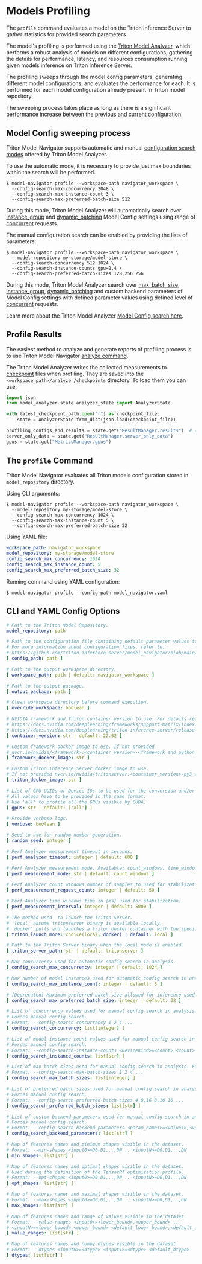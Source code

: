 <!--
Copyright (c) 2021-2022, NVIDIA CORPORATION. All rights reserved.

Licensed under the Apache License, Version 2.0 (the "License");
you may not use this file except in compliance with the License.
You may obtain a copy of the License at

    http://www.apache.org/licenses/LICENSE-2.0

Unless required by applicable law or agreed to in writing, software
distributed under the License is distributed on an "AS IS" BASIS,
WITHOUT WARRANTIES OR CONDITIONS OF ANY KIND, either express or implied.
See the License for the specific language governing permissions and
limitations under the License.
-->
# Models Profiling

The `profile` command evaluates a model on the Triton Inference Server to gather statistics for provided search parameters.

The model's profiling is performed using the [Triton Model Analyzer](https://github.com/triton-inference-server/model_analyzer),
which performs a robust analysis of models on different configurations, gathering the details for performance, latency,
and resources consumption running given models inference on Triton Inference Server.

The profiling sweeps through the model config parameters, generating different model configurations, and evaluates the performance for each.
It is performed for each model configuration already present in Triton model repository.

The sweeping process takes place as long as there is a significant performance increase between the previous and current
configuration.

## Model Config sweeping process

Triton Model Navigator supports automatic and manual [configuration search modes](https://github.com/triton-inference-server/model_analyzer/blob/main/docs/config_search.md) offered by Triton Model Analyzer.

To use the automatic mode, it is necessary to provide just max boundaries within the search will be performed.

```shell
$ model-navigator profile --workspace-path navigator_workspace \
  --config-search-max-concurrency 2048 \
  --config-search-max-instance-count 3 \
  --config-search-max-preferred-batch-size 512
```

During this mode, Triton Model Analyzer will automatically search over
[instance_group](https://github.com/triton-inference-server/server/blob/master/docs/model_configuration.md#instance-groups) and
[dynamic_batching](https://github.com/triton-inference-server/server/blob/master/docs/model_configuration.md#dynamic-batcher) Model Config settings using
range of [concurrent](https://github.com/triton-inference-server/server/blob/master/docs/perf_analyzer.md#request-concurrency) requests.

The manual configuration search can be enabled by providing the lists of parameters:

```shell
$ model-navigator profile --workspace-path navigator_workspace \
  --model-repository my-storage/model-store \
  --config-search-concurrency 512 1024 \
  --config-search-instance-counts gpu=2,4 \
  --config-search-preferred-batch-sizes 128,256 256
```

During this mode, Triton Model Analyzer search over
[max_batch_size](https://github.com/triton-inference-server/server/blob/main/docs/model_configuration.md#maximum-batch-size),
[instance_group](https://github.com/triton-inference-server/server/blob/master/docs/model_configuration.md#instance-groups),
[dynamic_batching](https://github.com/triton-inference-server/server/blob/master/docs/model_configuration.md#dynamic-batcher)
and custom backend parameters of Model Config settings with defined parameter values using
defined level of [concurrent](https://github.com/triton-inference-server/server/blob/master/docs/perf_analyzer.md#request-concurrency) requests.

Learn more about the Triton Model Analyzer [Model Config search here](https://github.com/triton-inference-server/model_analyzer/blob/main/docs/config_search.md).

## Profile Results

The easiest method to analyze and generate reports of profiling process is to use Triton Model Navigator [analyze command](docs/analysis.md).

The Triton Model Analyzer writes the collected measurements to [checkpoint](https://github.com/triton-inference-server/model_analyzer/blob/main/docs/checkpoints.md) files when profiling.
They are saved into the `<workspace_path>/analyzer/checkpoints` directory. To load them you can use:

```python
import json
from model_analyzer.state.analyzer_state import AnalyzerState

with latest_checkpoint_path.open("r") as checkpoint_file:
    state = AnalyzerState.from_dict(json.load(checkpoint_file))

profiling_configs_and_results = state.get("ResultManager.results")  # contain profiling configs, perf_analyzer args and results
server_only_data = state.get("ResultManager.server_only_data")
gpus = state.get("MetricsManager.gpus")
```

## The `profile` Command

Triton Model Navigator evaluates all Triton models configuration stored in `model_repository` directory.

Using CLI arguments:

```shell
$ model-navigator profile --workspace-path navigator_workspace \
  --model-repository my-storage/model-store \
  --config-search-max-concurrency 1024 \
  --config-search-max-instance-count 5 \
  --config-search-max-preferred-batch-size 32
```

Using YAML file:

```yaml
workspace_path: navigator_workspace
model_repository: my-storage/model-store
config_search_max_concurrency: 1024
config_search_max_instance_count: 5
config_search_max_preferred_batch_size: 32
```

Running command using YAML configuration:

```shell
$ model-navigator profile --config-path model_navigator.yaml
```

## CLI and YAML Config Options

[comment]: <> (START_CONFIG_LIST)
```yaml
# Path to the Triton Model Repository.
model_repository: path

# Path to the configuration file containing default parameter values to use.
# For more information about configuration files, refer to:
# https://github.com/triton-inference-server/model_navigator/blob/main/docs/run.md
[ config_path: path ]

# Path to the output workspace directory.
[ workspace_path: path | default: navigator_workspace ]

# Path to the output package.
[ output_package: path ]

# Clean workspace directory before command execution.
[ override_workspace: boolean ]

# NVIDIA framework and Triton container version to use. For details refer to
# https://docs.nvidia.com/deeplearning/frameworks/support-matrix/index.html and
# https://docs.nvidia.com/deeplearning/triton-inference-server/release-notes/index.html for details).
[ container_version: str | default: 22.02 ]

# Custom framework docker image to use. If not provided
# nvcr.io/nvidia/<framework>:<container_version>-<framework_and_python_version> will be used
[ framework_docker_image: str ]

# Custom Triton Inference Server docker image to use.
# If not provided nvcr.io/nvidia/tritonserver:<container_version>-py3 will be used
[ triton_docker_image: str ]

# List of GPU UUIDs or Device IDs to be used for the conversion and/or profiling.
# All values have to be provided in the same format.
# Use 'all' to profile all the GPUs visible by CUDA.
[ gpus: str | default: ['all'] ]

# Provide verbose logs.
[ verbose: boolean ]

# Seed to use for random number generation.
[ random_seed: integer ]

# Perf Analyzer measurement timeout in seconds.
[ perf_analyzer_timeout: integer | default: 600 ]

# Perf Analyzer measurement mode. Available: count_windows, time_windows.
[ perf_measurement_mode: str | default: count_windows ]

# Perf Analyzer count windows number of samples to used for stabilization.
[ perf_measurement_request_count: integer | default: 50 ]

# Perf Analyzer time windows time in [ms] used for stabilization.
[ perf_measurement_interval: integer | default: 5000 ]

# The method used  to launch the Triton Server.
# 'local' assume tritonserver binary is available locally.
# 'docker' pulls and launches a triton docker container with the specified version.
[ triton_launch_mode: choice(local, docker) | default: local ]

# Path to the Triton Server binary when the local mode is enabled.
[ triton_server_path: str | default: tritonserver ]

# Max concurrency used for automatic config search in analysis.
[ config_search_max_concurrency: integer | default: 1024 ]

# Max number of model instances used for automatic config search in analysis.
[ config_search_max_instance_count: integer | default: 5 ]

# [Deprecated] Maximum preferred batch size allowed for inference used for automatic config search in analysis.
[ config_search_max_preferred_batch_size: integer | default: 32 ]

# List of concurrency values used for manual config search in analysis.
# Forces manual config search.
# Format: --config-search-concurrency 1 2 4 ...
[ config_search_concurrency: list[integer] ]

# List of model instance count values used for manual config search in analysis.
# Forces manual config search.
# Format: --config-search-instance-counts <DeviceKind>=<count>,<count> <DeviceKind>=<count> ...
[ config_search_instance_counts: list[str] ]

# List of max batch sizes used for manual config search in analysis. Forces manual config search.
# Format: --config-search-max-batch-sizes 1 2 4 ...
[ config_search_max_batch_sizes: list[integer] ]

# List of preferred batch sizes used for manual config search in analysis.
# Forces manual config search.
# Format: --config-search-preferred-batch-sizes 4,8,16 8,16 16 ...
[ config_search_preferred_batch_sizes: list[str] ]

# List of custom backend parameters used for manual config search in analysis.
# Forces manual config search.
# Format: --config-search-backend-parameters <param_name1>=<value1>,<value2> <param_name2>=<value3> ...
[ config_search_backend_parameters: list[str] ]

# Map of features names and minimum shapes visible in the dataset.
# Format: --min-shapes <input0>=D0,D1,..,DN .. <inputN>=D0,D1,..,DN
[ min_shapes: list[str] ]

# Map of features names and optimal shapes visible in the dataset.
# Used during the definition of the TensorRT optimization profile.
# Format: --opt-shapes <input0>=D0,D1,..,DN .. <inputN>=D0,D1,..,DN
[ opt_shapes: list[str] ]

# Map of features names and maximal shapes visible in the dataset.
# Format: --max-shapes <input0>=D0,D1,..,DN .. <inputN>=D0,D1,..,DN
[ max_shapes: list[str] ]

# Map of features names and range of values visible in the dataset.
# Format: --value-ranges <input0>=<lower_bound>,<upper_bound> ..
# <inputN>=<lower_bound>,<upper_bound> <default_lower_bound>,<default_upper_bound>
[ value_ranges: list[str] ]

# Map of features names and numpy dtypes visible in the dataset.
# Format: --dtypes <input0>=<dtype> <input1>=<dtype> <default_dtype>
[ dtypes: list[str] ]

```
[comment]: <> (END_CONFIG_LIST)
